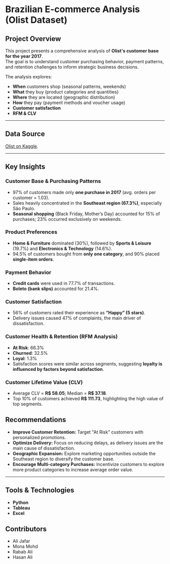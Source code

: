 # Brazilian E-commerce Analysis (Olist Dataset)

## Project Overview
This project presents a comprehensive analysis of **Olist's customer base for the year 2017**.  
The goal is to understand customer purchasing behavior, payment patterns, and retention challenges to inform strategic business decisions.  

The analysis explores:  
- **When** customers shop (seasonal patterns, weekends)  
- **What** they buy (product categories and quantities)  
- **Where** they are located (geographic distribution)  
- **How** they pay (payment methods and voucher usage)  
- **Customer satisfaction**  
- **RFM & CLV**

---

## Data Source
[Olist on Kaggle](https://www.kaggle.com/datasets/olistbr/brazilian-ecommerce).

---

## Key Insights

### Customer Base & Purchasing Patterns
- 97% of customers made only **one purchase in 2017** (avg. orders per customer = 1.03).  
- Sales heavily concentrated in the **Southeast region (67.3%)**, especially São Paulo.  
- **Seasonal shopping** (Black Friday, Mother’s Day) accounted for 15% of purchases; 23% occurred exclusively on weekends.

### Product Preferences
- **Home & Furniture** dominated (30%), followed by **Sports & Leisure** (19.7%) and **Electronics & Technology** (14.6%).  
- 94.5% of customers bought from **only one category**, and 90% placed **single-item orders**.

### Payment Behavior
- **Credit cards** were used in 77.7% of transactions.  
- **Boleto (bank slips)** accounted for 21.4%.  

### Customer Satisfaction
- 56% of customers rated their experience as **“Happy” (5 stars)**.  
- Delivery issues caused 47% of complaints, the main driver of dissatisfaction.

### Customer Health & Retention (RFM Analysis)
- **At Risk**: 66.3%  
- **Churned**: 32.5%  
- **Loyal**: 1.3%  
- Satisfaction scores were similar across segments, suggesting **loyalty is influenced by factors beyond satisfaction**.

### Customer Lifetime Value (CLV)
- Average CLV = **R$ 58.05**; Median = **R$ 37.18**.  
- Top 10% of customers achieved **R$ 111.73**, highlighting the high value of top segments.

## Recommendations
- **Improve Customer Retention:** Target "At Risk" customers with personalized promotions.  
- **Optimize Delivery:** Focus on reducing delays, as delivery issues are the main cause of dissatisfaction.  
- **Geographic Expansion:** Explore marketing opportunities outside the Southeast region to diversify the customer base.  
- **Encourage Multi-category Purchases:** Incentivize customers to explore more product categories to increase average order value.
---

## Tools & Technologies
- **Python** 
- **Tableau** 
- **Excel** 
  
## Contributors
- Ali Jafar
- Mona Mohd
- Rabab Ali
- Hasan Ali
